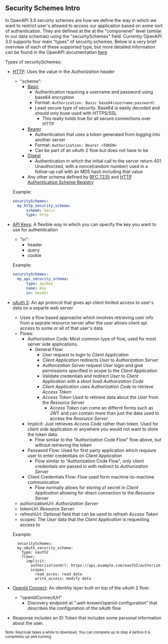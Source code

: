 ## Security Schemes Intro

In OpenAPI 3.0 secuirty schemes are how we define the way in which we want to restrict user's allowed to access our applicaiton based on some sort of authentication. They are defined at the at the "componenet" level (similar to our data schemas) using the "secuirtySchemes" field. Currently OpenAPI 3.0 supports four main "types" of secuirty schemes. Below is a very brief overview of each of these supported type, but more detailed information can be found in the OpenAPI documentation [here](https://swagger.io/docs/specification/authentication/)

Types of securitySchemes:

  - [HTTP](https://swagger.io/docs/specification/authentication/): Uses the value in the *Authorization* header
    - "scheme":
      - [Basic](https://en.wikipedia.org/wiki/Basic_access_authentication)
        - Authentication requiring a username and password using base64 encryption
        - Format: `Authorization: Basic base64(username:password)`
        - Least secure type of security. Base64 is easily decoded and should only buse used with HTTPS/SSL
          - This really holds true for all secure connections over HTTP
      - [Bearer](https://en.wikipedia.org/wiki/OAuth) 
        - Authentication that uses a token generated from logging into another server
        - Format: `Authorization: Bearer <TOKEN>`
        - Can be part of an oAuth 2 flow but does not have to be
      - [Digest](https://en.wikipedia.org/wiki/Digest_access_authentication)
        - Authentication in which the initial call to the server return 401 Unauthorized, with a nonce(random number) used in a follow-up call with an MD5 hash including that value
      - Any other schema defined by [RFC 7235](https://tools.ietf.org/html/rfc7235) and [HTTP Authentication Scheme Registry](https://www.iana.org/assignments/http-authschemes/http-authschemes.xhtml)
      
    Example:
    ```yaml
    securitySchemes:
      my_http_security_schema:
          scheme: basic
          type: http
    ```
      
  - [API Keys](https://swagger.io/docs/specification/authentication/api-keys/): A flexible way in which you can specify the key you want to use for authentication
    - "in":
      - header
      - query
      - cookie
      
    Example:
    ```yaml
    securitySchemes:
      my_api_security_schema:
          type: apiKey
          name: key
          in: header
    ```
  - [oAuth 2](https://swagger.io/docs/specification/authentication/oauth2/): An api protocol that gives api client limited access to user's data on a separte web server
    - Uses a flow based approache which involves retrieving user info from a seprate resource server after the user allows client api access to some or all of that user's data
    - Flows:
      - Authorization Code: Most common type of flow, used for most server side applications.
        - General Flow:
          - *User* request to login to *Client Application*
          - *Client Application* redirects *User* to *Authorization Server*
          - *Authorization Server* request *User* login and give permissions specified in scope to the *Client Application*
          - Validate credentials and redirect *User* to *Client Application* with a short lived *Authorization Code*
          - *Client Application* uses *Authorization Code* to retrieve *Access Token*
          - *Access Token* Used to retireve data about the *User* from the *Resource Server* 
            - *Access Token* can come an differnt forms such as JWT and can contain more than just the data used to access the *Resource Server*
      - Implicit: Just retrieves *Access Code* rather than token. Used for client side application or anywhere you would not want to store the token data. 
        - Flow similar to the "Authorization Code Flow" flow above, but without retrieving the token
      - Password Flow: Used for first party application which requiure user to enter credentials on *Client Application*
        - Flow similar to "Authorization Code Flow", only client credentials are passed in with redirect to *Authorization Server*
      - Client Credentials Flow: Flow used form machine-to-machine communication
        - Flow normally allows for storing of secret in *Client Application* allowing for direct connection to the *Resource Server*
    - authorizationUrl: *Authorization Server*
    - tokenUrl: *Resource Server*
    - refreshUrl: Optional field that can be used to refresh *Access Token*
    - scopes: The *User* data that the *Client Application* is requesting access to
    
    Example:
    ```
      securitySchemes:
      my_oAuth_security_schema:
        type: oauth2
        flows:
          implicit:
            authorizationUrl: https://api.example.com/oauth2/authorize
            scopes:
              read_acces: read data
              write_access: modify data
    ```
  - [OpenId Connect](https://swagger.io/docs/specification/authentication/openid-connect-discovery/): An identitiy layer built on top of the oAuth 2 flow:
    - "openIdConnectUrl"
      - Discovery endpoint at ".well-known/openid-configuration" that describes the configuration of the oAuth flow
   - Response includes an ID Token that includes some personal information about the user.
   
   <sub>Note: Keycloak takes a while to download. You can complete up to step 4 before it is completely up and running</sub>

